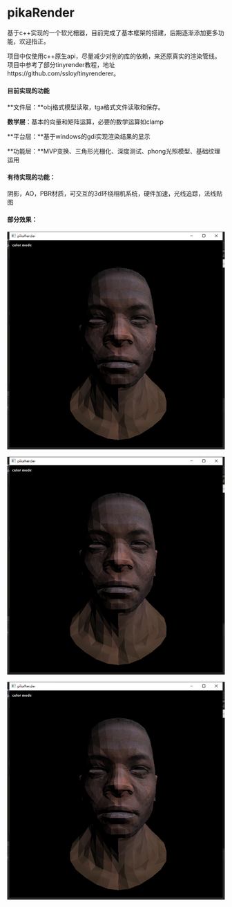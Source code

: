 # pikaRender
基于c++实现的一个软光栅器，目前完成了基本框架的搭建，后期逐渐添加更多功能，欢迎指正。

项目中仅使用c++原生api，尽量减少对别的库的依赖，来还原真实的渲染管线。项目中参考了部分tinyrender教程，地址https://github.com/ssloy/tinyrenderer。

#### 目前实现的功能

**文件层：**obj格式模型读取，tga格式文件读取和保存。

**数学层**：基本的向量和矩阵运算，必要的数学运算如clamp

**平台层：**基于windows的gdi实现渲染结果的显示

**功能层：**MVP变换、三角形光栅化、深度测试、phong光照模型、基础纹理运用

#### **有待实现的功能：**

阴影，AO，PBR材质，可交互的3d环绕相机系统，硬件加速，光线追踪，法线贴图

#### 部分效果：

![线稿模式](https://github.com/xvxv1702/pikaRender/blob/xvxv1702-patch-1/pikaRender1_3/asset/manhead/%E7%9D%80%E8%89%B2%E6%A8%A1%E5%BC%8F.png)

![phong模型](https://github.com/xvxv1702/pikaRender/blob/xvxv1702-patch-1/pikaRender1_3/asset/manhead/%E7%9D%80%E8%89%B2%E6%A8%A1%E5%BC%8F.png)

![着色模式](https://github.com/xvxv1702/pikaRender/blob/xvxv1702-patch-1/pikaRender1_3/asset/manhead/%E7%9D%80%E8%89%B2%E6%A8%A1%E5%BC%8F.png)
